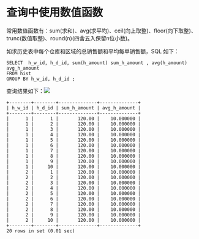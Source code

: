 查询中使用数值函数 
==============================



常用数值函数有：sum(求和)、avg(求平均)、ceil(向上取整)、floor(向下取整)、trunc(数值取整)、round(n)(四舍五入保留n位小数)。

如求历史表中每个仓库和区域的总销售额和平均每单销售额，SQL 如下： 

    SELECT  h_w_id, h_d_id, sum(h_amount) sum_h_amount , avg(h_amount) avg_h_amount 
    FROM hist 
    GROUP BY h_w_id, h_d_id ;



查询结果如下：​![](https://cdn.nlark.com/yuque/0/2020/png/177325/1600744747117-29d3b100-ef57-4f96-bc51-a8f6d026003d.png)

    ​+--------+--------+--------------+--------------+
    | h_w_id | h_d_id | sum_h_amount | avg_h_amount |
    +--------+--------+--------------+--------------+
    |      1 |      1 |       120.00 |    10.000000 |
    |      1 |      2 |       120.00 |    10.000000 |
    |      1 |      3 |       120.00 |    10.000000 |
    |      1 |      4 |       120.00 |    10.000000 |
    |      1 |      5 |       120.00 |    10.000000 |
    |      1 |      6 |       120.00 |    10.000000 |
    |      1 |      7 |       120.00 |    10.000000 |
    |      1 |      8 |       120.00 |    10.000000 |
    |      1 |      9 |       120.00 |    10.000000 |
    |      1 |     10 |       120.00 |    10.000000 |
    |      2 |      1 |       120.00 |    10.000000 |
    |      2 |      2 |       120.00 |    10.000000 |
    |      2 |      3 |       120.00 |    10.000000 |
    |      2 |      4 |       120.00 |    10.000000 |
    |      2 |      5 |       120.00 |    10.000000 |
    |      2 |      6 |       120.00 |    10.000000 |
    |      2 |      7 |       120.00 |    10.000000 |
    |      2 |      8 |       120.00 |    10.000000 |
    |      2 |      9 |       120.00 |    10.000000 |
    |      2 |     10 |       120.00 |    10.000000 |
    +--------+--------+--------------+--------------+
    20 rows in set (0.01 sec)


